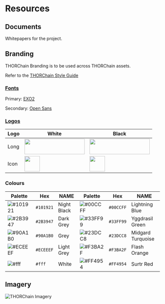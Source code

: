 # Resources

## Documents
Whitepapers for the project. 

## Branding
THORChain Branding is to be used across THORChain assets. 

Refer to the [THORChain Style Guide](https://github.com/thorchain/Branding/blob/master/THORCHAIN%20STYLEGUIDE%20june%202018.pdf)

### [Fonts](https://github.com/thorchain/Resources/tree/master/fonts)
Primary: [EXO2](/fonts/exo)

Secondary: [Open Sans](/fonts/opensans)


### [Logos](https://github.com/thorchain/Resources/tree/master/logos)

|Logo|White|Black|
|---|---|---|
Long | <img src="https://github.com/thorchain/Branding/blob/master/logos/png/Thorchain_main_logo.png" width="196" height="50" /> | <img src="https://github.com/thorchain/Branding/blob/master/logos/png/Thorchain_logo_white.png" width="196" height="50" />
Icon | <img src="https://github.com/thorchain/Branding/blob/master/logos/png/Thorchain_icon.png" width="50" height="50" />| <img src="https://github.com/thorchain/Branding/blob/master/logos/png/Thorchain_icon_rounded.png" width="50" height="50" />


### Colours

|Palette|Hex|NAME|Palette|Hex|NAME|
|---|---|---|---|---|---| 
 ![#101921](https://placehold.it/15/101921/000000?text=+) | `#101921` | Night Black | ![#00CCFF](https://placehold.it/15/00CCFF/000000?text=+) |  `#00CCFF` |  Lightning Blue
 ![#2B3947](https://placehold.it/15/2B3947/000000?text=+) | `#2B3947` |  Dark Grey | ![#33FF99](https://placehold.it/15/33FF99/000000?text=+) |  `#33FF99` |  Yggdrasil Green
 ![#90A1B0](https://placehold.it/15/90A1B0/000000?text=+) | `#90A1B0` | Grey |![#23DCC8](https://placehold.it/15/23DCC8/000000?text=+) |  `#23DCC8` |  Midgard Turquoise
 ![#ECEEEF](https://placehold.it/15/ECEEEF/000000?text=+) | `#ECEEEF` | Light Grey | ![#F3BA2F](https://placehold.it/15/F3BA2F/000000?text=+) |  `#F3BA2F` |  Flash Orange
 ![#fff](https://placehold.it/15/fff/000000?text=+) | `#fff` | White | ![#FF4954](https://placehold.it/15/FF4954/000000?text=+) |  `#FF4954` |  Surtr Red


## Imagery

![THORChain Imagery](https://github.com/thorchain/Branding/blob/master/images/thorchain-imagery.png)


